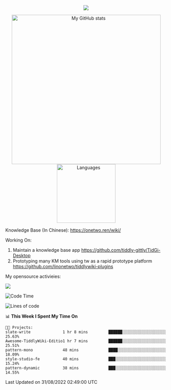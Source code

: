 <a href="https://github.com/linonetwo">
    <p align="center">
        <img src="https://github-profile-trophy.vercel.app/?username=linonetwo&column=7&theme=onedark"/>
    </p>
</a>
<a align="center" href="https://github.com/linonetwo">
  <p align="center">
    <img src="https://github-readme-stats.vercel.app/api?username=linonetwo&show_icons=true&count_private=true" alt="My GitHub stats" width="465"/>
    <img src="https://github-readme-stats.vercel.app/api/top-langs/?username=linonetwo&layout=compact&langs_count=10" alt="Languages" height="183">
  </p>
</a>

Knowledge Base (In Chinese): https://onetwo.ren/wiki/

Working On: 

1. Maintain a knowledge base app https://github.com/tiddly-gittly/TidGi-Desktop
1. Prototyping many KM tools using tw as a rapid prototype platform https://github.com/linonetwo/tiddlywiki-plugins

My opensource activieies:

![](https://visitor-badge.glitch.me/badge?page_id=linonetwo.linonetwo)

<!--START_SECTION:waka-->
![Code Time](http://img.shields.io/badge/Code%20Time-1%2C187%20hrs%2028%20mins-blue)

![Lines of code](https://img.shields.io/badge/From%20Hello%20World%20I%27ve%20Written-2%20Million%20lines%20of%20code-blue)

📊 **This Week I Spent My Time On** 

```text
🐱‍💻 Projects: 
slate-write              1 hr 8 mins         ██████░░░░░░░░░░░░░░░░░░░   25.63% 
Awesome-TiddlyWiki-Editio1 hr 7 mins         ██████░░░░░░░░░░░░░░░░░░░   25.51% 
pattern-mono             48 mins             ████░░░░░░░░░░░░░░░░░░░░░   18.09% 
style-studio-fe          40 mins             ███░░░░░░░░░░░░░░░░░░░░░░   15.24% 
pattern-dynamic          38 mins             ███░░░░░░░░░░░░░░░░░░░░░░   14.55%

```


 Last Updated on 31/08/2022 02:49:00 UTC
<!--END_SECTION:waka-->
